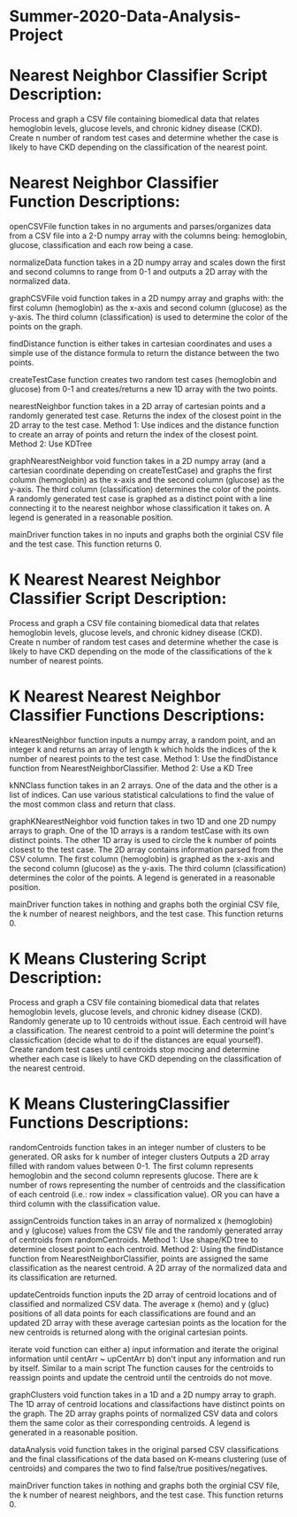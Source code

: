 # Summer-2020-Data-Analysis-Project

# Nearest Neighbor Classifier Script Description:
Process and graph a CSV file containing biomedical data that relates hemoglobin levels, glucose levels, and chronic kidney disease (CKD).
Create n number of random test cases and determine whether the case is likely to have CKD depending on the classification of the nearest point.

# Nearest Neighbor Classifier Function Descriptions:
openCSVFile function takes in no arguments and parses/organizes data from a CSV file into a 2-D numpy array with the columns being: 
hemoglobin, glucose, classification and each row being a case.

normalizeData function takes in a 2D numpy array and 
scales down the first and second columns to range from 0-1 and 
outputs a 2D array with the normalized data.

graphCSVFile void function takes in a 2D numpy array and graphs with:
the first column (hemoglobin) as the x-axis and second column (glucose) as the y-axis. 
The third column (classification) is used to determine the color of the points on the graph.

findDistance function is either takes in cartesian coordinates and
uses a simple use of the distance formula
to return the distance between the two points.

createTestCase function creates two random test cases (hemoglobin and glucose) from 0-1 and
creates/returns a new 1D array with the two points.

nearestNeighbor function takes in a 2D array of cartesian points and a randomly generated test case.
Returns the index of the closest point in the 2D array to the test case.
Method 1: Use indices and the distance function to create an array of points and return the index of the closest point.
Method 2: Use KDTree

graphNearestNeighbor void function takes in a 2D numpy array (and a cartesian 
coordinate depending on createTestCase) and 
graphs the first column (hemoglobin) as the x-axis and the second column (glucose) as the y-axis.
The third column (classification) determines the color of the points. 
A randomly generated test case is graphed as a distinct point with a line connecting it to the nearest neighbor whose classification it takes on.
A legend is generated in a reasonable position.

mainDriver function takes in no inputs and graphs both the orginial CSV file and the test case. 
This function returns 0.

# K Nearest Nearest Neighbor Classifier Script Description:

Process and graph a CSV file containing biomedical data that relates hemoglobin levels, glucose levels, and chronic kidney disease (CKD).
Create n number of random test cases and determine whether the case is likely to have CKD depending on the mode of the classifications of the k number of nearest points.

# K Nearest Nearest Neighbor Classifier Functions Descriptions:

kNearestNeighbor function inputs a numpy array, a random point, and an integer k and 
returns an array of length k which holds the indices of the k number of nearest points to the test case.
Method 1: Use the findDistance function from NearestNeighborClassifier. 
Method 2: Use a KD Tree

kNNClass function takes in an 2 arrays. One of the data and the other is a list of indices.
Can use various statistical calculations to find the value of the most common class and return that class.

graphKNearestNeighbor void function takes in two 1D and one 2D numpy arrays to graph.
One of the 1D arrays is a random testCase with its own distinct points.
The other 1D array is used to circle the k number of points closest to the test case.
The 2D array contains information parsed from the CSV column.
The first column (hemoglobin) is graphed as the x-axis and the second column (glucose) as the y-axis.
The third column  (classification) determines the color of the points. 
A legend is generated in a reasonable position.

mainDriver function takes in nothing and graphs both the orginial CSV file, the k number of nearest neighbors, and the test case.
This function returns 0.

# K Means Clustering Script Description:

Process and graph a CSV file containing biomedical data that relates hemoglobin levels, glucose levels, and chronic kidney disease (CKD).
Randomly generate up to 10 centroids without issue. 
Each centroid will have a classification. 
The nearest centroid to a point will determine the point's classicfication (decide what to do if the distances are equal yourself).
Create random test cases until centroids stop mocing and determine whether each case is likely to have CKD depending on the classification of the nearest centroid.

# K Means ClusteringClassifier Functions Descriptions:

randomCentroids function takes in an integer number of clusters to be generated. 
OR asks for k number of integer clusters
Outputs a 2D array filled with random values between 0-1. 
The first column represents hemoglobin and the second column represents glucose.
There are k number of rows representing the number of centroids and the classification of each centroid (i.e.: row index = classification value).
OR you can have a third column with the classification value.

assignCentroids function takes in an array of normalized x (hemoglobin) and y (glucose) values from the CSV file and the randomly generated array of centroids from randomCentroids. 
Method 1: Use shape/KD tree to determine closest point to each centroid.
Method 2: Using the findDistance function from  NearestNeighborClassifier, points are assigned the same classification as the nearest centroid.
A 2D array of the normalized data and its classification are returned.

updateCentroids function inputs the 2D array of centroid locations and of classified and normalized CSV data.
The average x (hemo) and y (gluc) positions of all data points for each classifications are found and
an updated 2D array with these average cartesian points as the location for the new centroids is returned along with the original cartesian points. 

iterate void function can either
a) input information and iterate the original information until centArr ~ upCentArr
b) don't input any information and run by itself. Similar to a main script
The function causes for the centroids to reassign points and update the centroid until the centroids do not move.

graphClusters void function takes in a 1D and a 2D numpy array to graph. 
The 1D array of centroid locations and classifactions have distinct points on the graph. 
The 2D array graphs points of normalized CSV data and colors them the same color as their corresponding centroids.
A legend is generated in a reasonable position.

dataAnalysis void function takes in the original parsed CSV classifications and the final classifications of the data based on K-means clustering (use of centroids) and
compares the two to find false/true positives/negatives.

mainDriver function takes in nothing and graphs both the orginial CSV file, the k number of nearest neighbors, and the test case. 
This function returns 0.
